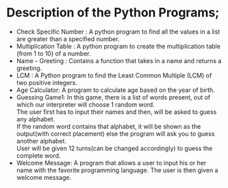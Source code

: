 # Description of the Python Programs;
* Check Specific Number : A python program to find all the values in a list are greater than a specified number.
* Multiplication Table : A python program to create the multiplication table (from 1 to 10) of a number. 
* Name - Greeting : Contains a function that takes in a name and returns a greeting.
* LCM : A Python program to find the Least Common Multiple (LCM) of two positive integers.
* Age Calculator: A program to calculate age based on the year of birth.
* Guessing Game1: In this game, there is a list of words present, out of which our interpreter will choose 1 random word. <br>
The user first has to input their names and then, will be asked to guess any alphabet. <br>
If the random word contains that alphabet, it will be shown as the output(with correct placement) else the program will ask you to guess another alphabet.<br>
User will be given 12 turns(can be changed accordingly) to guess the complete word. <br>
* Welcome Message: A program that allows a user to input his or her name with the favorite programming language. The user is then given a welcome message. <br>

